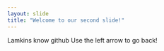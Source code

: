```yaml
---
layout: slide
title: "Welcome to our second slide!"
---
```

Lamkins know github
Use the left arrow to go back!
